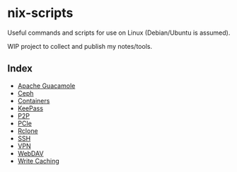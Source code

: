 # nix-scripts

Useful commands and scripts for use on Linux (Debian/Ubuntu is assumed).

WIP project to collect and publish my notes/tools.

## Index

* [Apache Guacamole](guacamole)
* [Ceph](ceph)
* [Containers](containers)
* [KeePass](keepass)
* [P2P](p2p)
* [PCIe](pci)
* [Rclone](rclone)
* [SSH](ssh)
* [VPN](vpn)
* [WebDAV](webdav)
* [Write Caching](write-cache)

